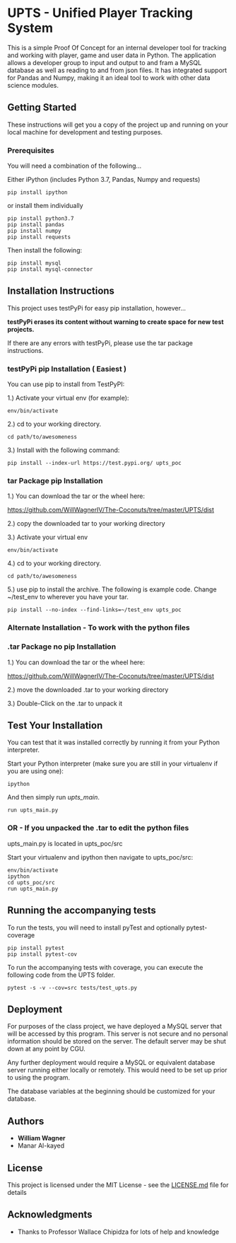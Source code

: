 # UPTS - Unified Player Tracking System

This is a simple Proof Of Concept for an internal developer tool for tracking and working with player, game and user data in Python.  The application allows a developer group to input and output to and fram a MySQL database as well as reading to and from json files.  It has integrated support for Pandas and Numpy, making it an ideal tool to work with other data science modules.


## Getting Started

These instructions will get you a copy of the project up and running on your local machine for development and testing purposes. 

### Prerequisites

You will need a combination of the following...

Either iPython (includes Python 3.7, Pandas, Numpy and requests)
```
pip install ipython
```
or install them individually
```
pip install python3.7
pip install pandas
pip install numpy
pip install requests

```
Then install the following:
```
pip install mysql
pip install mysql-connector
```


## Installation Instructions

This project uses testPyPi for easy pip installation, however...

**testPyPi erases its content without warning to create space for new test projects.**

If there are any errors with testPyPi, please use the tar package instructions.


### testPyPi pip Installation ( Easiest )

You can use pip to install from TestPyPI:

1.) Activate your virtual env (for example):
```
env/bin/activate
```
2.) cd to your working directory.
```
cd path/to/awesomeness
```
3.) Install with the following command:
```
pip install --index-url https://test.pypi.org/ upts_poc
```

### tar Package pip Installation

1.) You can download the tar or the wheel here:

<https://github.com/WillWagnerIV/The-Coconuts/tree/master/UPTS/dist>

2.) copy the downloaded tar to your working directory

3.) Activate your virtual env
```
env/bin/activate
```
4.) cd to your working directory.
```
cd path/to/awesomeness
```
5.) use pip to install the archive.  The following is example code. Change ~/test_env to 
      wherever you have your tar.
```
pip install --no-index --find-links=~/test_env upts_poc
```


### Alternate Installation - To work with the python files
### .tar Package no pip Installation

1.) You can download the tar or the wheel here:

<https://github.com/WillWagnerIV/The-Coconuts/tree/master/UPTS/dist>

2.) move the downloaded .tar to your working directory

3.) Double-Click on the .tar to unpack it



## Test Your Installation

You can test that it was installed correctly by running it from your Python interpreter.

Start your Python interpreter (make sure you are still in your virtualenv if you are using one):
```
ipython
```

And then simply run *upts_main*.
```
run upts_main.py
```
### OR - If you unpacked the .tar to edit the python files
upts_main.py is located in upts_poc/src

Start your virtualenv and ipython then navigate to upts_poc/src:
```
env/bin/activate
ipython
cd upts_poc/src
run upts_main.py
```


## Running the accompanying tests

To run the tests, you will need to install pyTest and optionally pytest-coverage
```
pip install pytest
pip install pytest-cov
```

To run the accompanying tests with coverage, you can execute the following code from the UPTS folder.
```
pytest -s -v --cov=src tests/test_upts.py
```


## Deployment

For purposes of the class project, we have deployed a MySQL server that will be accessed by this program.  This server is not secure and no personal information should be stored on the server.  The default server may be shut down at any point by CGU.  

Any further deployment would require a MySQL or equivalent database server running either locally or remotely.  This would need to be set up prior to using the program.

The database variables at the beginning should be customized for your database.





## Authors

* **William Wagner** 
* Manar Al-kayed

## License

This project is licensed under the MIT License - see the [LICENSE.md](LICENSE.md) file for details

## Acknowledgments

* Thanks to Professor Wallace Chipidza for lots of help and knowledge


